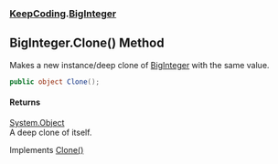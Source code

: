 ### [KeepCoding](KeepCoding.md 'KeepCoding').[BigInteger](KeepCoding_BigInteger.md 'KeepCoding.BigInteger')
## BigInteger.Clone() Method
Makes a new instance/deep clone of [BigInteger](KeepCoding_BigInteger.md 'KeepCoding.BigInteger') with the same value.  
```csharp
public object Clone();
```
#### Returns
[System.Object](https://docs.microsoft.com/en-us/dotnet/api/System.Object 'System.Object')  
A deep clone of itself.

Implements [Clone()](https://docs.microsoft.com/en-us/dotnet/api/System.ICloneable.Clone 'System.ICloneable.Clone')  
